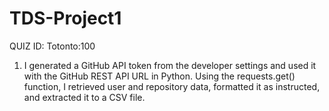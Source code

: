 # TDS-Project1

QUIZ ID: Totonto:100


1. I generated a GitHub API token from the developer settings and used it with the GitHub REST API URL in Python. Using the requests.get() function, I retrieved user and repository data, formatted it as instructed, and extracted it to a CSV file.
